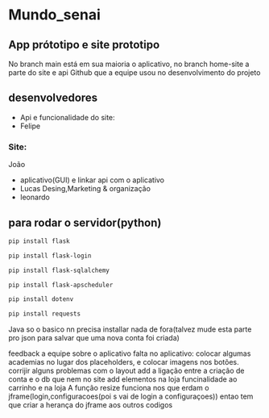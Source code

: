 # Mundo_senai
## App prótotipo e site prototipo
No branch main está em sua maioria o aplicativo, no branch home-site a parte do site e api
Github que a equipe usou no desenvolvimento do projeto
## desenvolvedores
- Api e funcionalidade do site:
- Felipe
### Site:
João
- aplicativo(GUI) e linkar api com o aplicativo
- Lucas
Desing,Marketing & organização
- leonardo
## para rodar o servidor(python)
```bash
pip install flask
```
```bash
pip install flask-login
```
```bash
pip install flask-sqlalchemy
```
```bash
pip install flask-apscheduler
```
```bash
pip install dotenv
```
```bash
pip install requests
```
Java so o basico nn precisa installar nada de fora(talvez mude esta parte pro json para salvar que uma nova conta foi criada)
















feedback a equipe sobre o aplicativo
falta no aplicativo:
colocar algumas academias no lugar dos placeholders, e colocar imagens nos botões.
corrijir alguns problemas com o layout
add a ligação entre a criação de conta e o db que nem no site
add elementos na loja
funcinalidade ao carrinho e na loja
A função resize funciona nos que erdam o jframe(login,configuracoes(poi s vai de login a configuraçoes)) entao tem que criar a herança do jframe aos outros codigos
